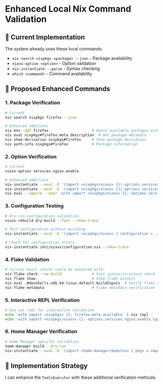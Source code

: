 # Enhanced Local Nix Command Validation

## 🔧 **Current Implementation**
The system already uses these local commands:
- `nix search nixpkgs <package> --json` - Package availability
- `nixos-option <option>` - Option validation  
- `nix-instantiate --parse` - Syntax checking
- `which <command>` - Command availability

## 🚀 **Proposed Enhanced Commands**

### **1. Package Verification**
```bash
# Current
nix search nixpkgs firefox --json

# Enhanced additions
nix-env -qaP firefox                    # Query available packages with attributes
nix eval nixpkgs#firefox.meta.description  # Get package metadata
nix show-derivation nixpkgs#firefox     # Show package derivation
nix path-info nixpkgs#firefox           # Package information
```

### **2. Option Verification** 
```bash
# Current  
nixos-option services.nginx.enable

# Enhanced additions
nix-instantiate --eval -E '(import <nixpkgs/nixos> {}).options.services.nginx.enable.type'
nix-instantiate --eval -E '(import <nixpkgs/nixos> {}).options.services.nginx.enable.default'
nix eval --impure --expr 'with import <nixpkgs/nixos> {}; options.services.nginx.enable.description'
```

### **3. Configuration Testing**
```bash
# Dry-run configuration validation
nixos-rebuild dry-build --fast --show-trace

# Test configuration without building
nix-instantiate --eval -E '(import <nixpkgs/nixos> { configuration = ./test-config.nix; }).config.system.build.toplevel'

# Check for configuration errors
nix-instantiate /etc/nixos/configuration.nix --show-trace
```

### **4. Flake Validation**
```bash
# Current basic checks could be enhanced with:
nix flake check --no-build              # Fast syntax/structure check  
nix flake show                          # Show flake outputs
nix eval .#devShells.x86_64-linux.default.buildInputs  # Verify flake expressions
nix flake metadata                      # Flake metadata verification
```

### **5. Interactive REPL Verification**
```bash
# Use nix repl for interactive validation
echo 'with import <nixpkgs> {}; firefox.meta.available' | nix repl
echo 'with import <nixpkgs/nixos> {}; options.services.nginx.enable.type' | nix repl
```

### **6. Home Manager Verification**
```bash
# Home Manager specific validation
home-manager build --dry-run
nix-instantiate --eval -E '(import <home-manager/modules> { pkgs = import <nixpkgs> {}; }).options.programs.firefox.enable'
```

## 🎯 **Implementation Strategy**

I can enhance the `ToolsExecutor` with these additional verification methods:

